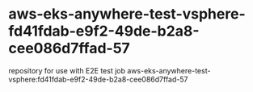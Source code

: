 # aws-eks-anywhere-test-vsphere-fd41fdab-e9f2-49de-b2a8-cee086d7ffad-57
repository for use with E2E test job aws-eks-anywhere-test-vsphere:fd41fdab-e9f2-49de-b2a8-cee086d7ffad-57
